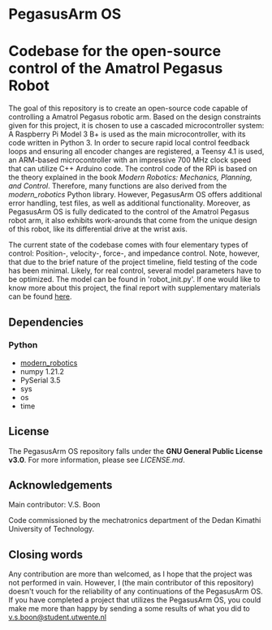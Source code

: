 # PegasusArm OS
# Codebase for the open-source control of the Amatrol Pegasus Robot
The goal of this repository is to create an open-source code capable of controlling a Amatrol Pegasus robotic arm.
Based on the design constraints given for this project, it is chosen to use a cascaded microcontroller system: A Raspberry Pi Model 3 B+ is used as the main microcontroller, with its code written in Python 3. In order to secure rapid local control feedback loops and ensuring all encoder changes are registered, a Teensy 4.1 is used, an ARM-based microcontroller with an impressive 700 MHz clock speed that can utilize C++ Arduino code. The control code of the RPi is based on the theory explained in the book *Modern Robotics: Mechanics, Planning, and Control*. Therefore, many functions are also derived from the *modern_robotics* Python library. However,
PegasusArm OS offers additional error handling, test files, as well as additional functionality. Moreover, as PegasusArm OS is fully dedicated to the control of the Amatrol Pegasus robot arm, it also exhibits work-arounds that come from the unique design of this robot, like its differential drive at the wrist axis.

The current state of the codebase comes with four elementary types of control: Position-, velocity-, force-, and impedance control. Note, however, that due to the brief nature of the project timeline, field testing of the code has been minimal. Likely, for real control, several model parameters have to be optimized. The model can be found in 'robot_init.py'. If one would like to know more about this project, the final report with supplementary materials can be found [here](https://drive.google.com/drive/folders/1nO_QL9e1zpBhKMMl1qTbNvlxqkCx4495?usp=sharing).

## Dependencies
### Python
- [modern_robotics](https://github.com/NxRLab/ModernRobotics)
- numpy 1.21.2
- PySerial 3.5
- sys
- os
- time

## License
The PegasusArm OS repository falls under the **GNU General Public License v3.0**. For more information, please see *LICENSE.md*.

## Acknowledgements
Main contributor: V.S. Boon

Code commissioned by the mechatronics department of the Dedan Kimathi University of Technology.

## Closing words
Any contribution are more than welcomed, as I hope that the project was not performed in vain. However, I (the main contributor of this repository) doesn't vouch for the reliability of any continuations of the PegasusArm OS. If you have completed a project that utilizes the PegasusArm OS, you could make me more than happy by sending a some results of what you did to [v.s.boon@student.utwente.nl](mailto:v.s.boon@student.utwente.nl) 
